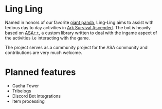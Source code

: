 # Ling Ling
Named in honors of our favorite [giant panda](https://en.wikipedia.org/wiki/Ling_Ling_(giant_panda)), Ling-Ling aims to assist with tedious day to day activities in [Ark Survival Ascended](https://ark.wiki.gg/wiki/ARK:_Survival_Ascended).
The bot is heavily based on [ASA++](https://github.com/kennyhml/ASAPP), a custom library written to deal with the ingame aspect of the activities i.e interacting with the game.

The project serves as a community project for the ASA community and contributions are very much welcome.

# Planned features
- Gacha Tower
- Tribelogs
- Discord Bot integrations
- Item processing
